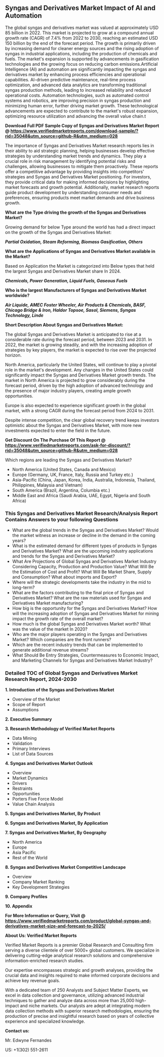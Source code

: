 <h2>Syngas and Derivatives Market Impact of AI and Automation</h2>The global syngas and derivatives market was valued at approximately USD 85 billion in 2022. This market is projected to grow at a compound annual growth rate (CAGR) of 7.4% from 2022 to 2030, reaching an estimated USD 150 billion by the end of the forecast period. The growth is primarily driven by increasing demand for cleaner energy sources and the rising adoption of syngas in industrial applications, including the production of chemicals and fuels. The market's expansion is supported by advancements in gasification technologies and the growing focus on reducing carbon emissions.Artificial Intelligence (AI) and automation are significantly impacting the syngas and derivatives market by enhancing process efficiencies and operational capabilities. AI-driven predictive maintenance, real-time process optimization, and advanced data analytics are transforming traditional syngas production methods, leading to increased reliability and reduced operational costs. Automation technologies, such as automated control systems and robotics, are improving precision in syngas production and minimizing human error, further driving market growth. These technological advancements are expected to contribute to the market's robust expansion, optimizing resource utilization and advancing the overall value chain.t</p><p id="" class=""><strong>Download Full PDF Sample Copy of Syngas and Derivatives Market Report @ <a href="https://www.verifiedmarketreports.com/download-sample/?rid=35048&utm_source=github-R&utm_medium=028" target="_blank">https://www.verifiedmarketreports.com/download-sample/?rid=35048&utm_source=github-R&utm_medium=028</a></strong></p><p>The importance of&nbsp;Syngas and Derivatives Market research reports lies in their ability to aid strategic planning, helping businesses develop effective strategies by understanding market trends and dynamics. They play a crucial role in risk management by identifying potential risks and challenges, allowing businesses to mitigate them proactively. These reports offer a competitive advantage by providing insights into competitors' strategies and Syngas and Derivatives Market positioning. For investors, they provide critical data for making informed decisions by highlighting market forecasts and growth potential. Additionally, market research reports guide product development by understanding consumer needs and preferences, ensuring products meet market demands and drive business growth.</p><p><strong>What are the&nbsp;Type driving the growth of the Syngas and Derivatives Market?</strong></p><p id="" class="">Growing demand for below Type around the world has had a direct impact on the growth of the Syngas and Derivatives Market:</p><em><strong>Partial Oxidation, Steam Reforming, Biomass Gasification, Others</strong></em></p><strong>What are the&nbsp;Applications&nbsp;of Syngas and Derivatives Market available in the Market?</strong></p><p id="" class="">Based on Application the Market is categorized into Below types that held the largest Syngas and Derivatives Market share In 2024.</p><em><strong>Chemicals, Power Generation, Liquid Fuels, Gaseous Fuels</strong></em></p><strong>Who is the largest Manufacturers of Syngas and Derivatives Market worldwide?</strong></p><p><em><strong>Air Liquide, AMEC Foster Wheeler, Air Products & Chemicals, BASF, Chicago Bridge & Iron, Haldor Topsoe, Sasol, Siemens, Syngas Technology, Linde</strong></em></p><p id="" class=""><strong>Short Description About Syngas and Derivatives Market:</strong></p><p>The global Syngas and Derivatives Market is anticipated to rise at a considerable rate during the forecast period, between 2023 and 2031. In 2022, the market is growing steadily, and with the increasing adoption of strategies by key players, the market is expected to rise over the projected horizon.</p><p>North America, particularly the United States, will continue to play a pivotal role in the market's development. Any changes in the United States could significantly impact the Syngas and Derivatives Market growth trends. The market in North America is projected to grow considerably during the forecast period, driven by the high adoption of advanced technology and the presence of major industry players, creating ample growth opportunities.</p><p>Europe is also expected to experience significant growth in the global market, with a strong CAGR during the forecast period from 2024 to 2031.</p><p>Despite intense competition, the clear global recovery trend keeps investors optimistic about the Syngas and Derivatives Market, with more new investments expected to enter the field in the future.</p><p id="" class=""><strong>Get Discount On The Purchase Of This Report @ <a href="https://www.verifiedmarketreports.com/ask-for-discount/?rid=35048&utm_source=github-R&utm_medium=028" target="_blank">https://www.verifiedmarketreports.com/ask-for-discount/?rid=35048&utm_source=github-R&utm_medium=028</a></strong></p>Which regions are leading the Syngas and Derivatives Market?</p><ul><li>North America (United States, Canada and Mexico)</li><li>Europe (Germany, UK, France, Italy, Russia and Turkey etc.)</li><li>Asia-Pacific (China, Japan, Korea, India, Australia, Indonesia, Thailand, Philippines, Malaysia and Vietnam)</li><li>South America (Brazil, Argentina, Columbia etc.)</li><li>Middle East and Africa (Saudi Arabia, UAE, Egypt, Nigeria and South Africa)</li></ul><h3 id="" class="">This Syngas and Derivatives Market Research/Analysis Report Contains Answers to your following Questions</h3><ul><li>What are the global trends in the Syngas and Derivatives Market? Would the market witness an increase or decline in the demand in the coming years?</li><li>What is the estimated demand for different types of products in Syngas and Derivatives Market? What are the upcoming industry applications and trends for the Syngas and Derivatives Market?</li><li>What Are Projections of Global Syngas and Derivatives Market Industry Considering Capacity, Production and Production Value? What Will Be the Estimation of Cost and Profit? What Will Be Market Share, Supply and Consumption? What about imports and Export?</li><li>Where will the strategic developments take the industry in the mid to long-term?</li><li>What are the factors contributing to the final price of Syngas and Derivatives Market? What are the raw materials used for Syngas and Derivatives Market manufacturing?</li><li>How big is the opportunity for the Syngas and Derivatives Market? How will the increasing adoption of Syngas and Derivatives Market for mining impact the growth rate of the overall market?</li><li>How much is the global Syngas and Derivatives Market worth? What was the value of the market In 2020?</li><li>Who are the major players operating in the Syngas and Derivatives Market? Which companies are the front runners?</li><li>Which are the recent industry trends that can be implemented to generate additional revenue streams?</li><li>What Should Be Entry Strategies, Countermeasures to Economic Impact, and Marketing Channels for Syngas and Derivatives Market Industry?</li></ul><h3 id="" class="">Detailed TOC of Global Syngas and Derivatives Market Research Report, 2024-2030</h3><p id="" class=""><strong>1. Introduction of the Syngas and Derivatives Market</strong></p><ul><li>Overview of the Market</li><li>Scope of Report</li><li>Assumptions</li></ul><p id="" class=""><strong>2. Executive Summary</strong></p><p id="" class=""><strong>3. Research Methodology of Verified Market Reports</strong></p><ul><li>Data Mining</li><li>Validation</li><li>Primary Interviews</li><li>List of Data Sources</li></ul><p id="" class=""><strong>4. Syngas and Derivatives Market Outlook</strong></p><ul><li>Overview</li><li>Market Dynamics</li><li>Drivers</li><li>Restraints</li><li>Opportunities</li><li>Porters Five Force Model</li><li>Value Chain Analysis</li></ul><p id="" class=""><strong>5. Syngas and Derivatives Market, By Product</strong></p><p id="" class=""><strong>6. Syngas and Derivatives Market, By Application</strong></p><p id="" class=""><strong>7. Syngas and Derivatives Market, By Geography</strong></p><ul><li>North America</li><li>Europe</li><li>Asia Pacific</li><li>Rest of the World</li></ul><p id="" class=""><strong>8. Syngas and Derivatives Market Competitive Landscape</strong></p><ul><li>Overview</li><li>Company Market Ranking</li><li>Key Development Strategies</li></ul><p id="" class=""><strong>9. Company Profiles</strong></p><p id="" class=""><strong>10. Appendix</strong></p><p id="" class=""><strong>For More Information or Query, Visit @ <a href="https://www.verifiedmarketreports.com/product/global-syngas-and-derivatives-market-size-and-forecast-to-2025/" target="_blank">https://www.verifiedmarketreports.com/product/global-syngas-and-derivatives-market-size-and-forecast-to-2025/</a></strong></p><p id="" class=""><strong>About Us: Verified Market Reports</strong></p><p id="" class="">Verified Market Reports is a premier Global Research and Consulting firm serving a diverse clientele of over 5000+ global customers. We specialize in delivering cutting-edge analytical research solutions and comprehensive information-enriched research studies.</p><p id="" class="">Our expertise encompasses strategic and growth analyses, providing the crucial data and insights required to make informed corporate decisions and achieve key revenue goals.</p><p id="" class="">With a dedicated team of 250 Analysts and Subject Matter Experts, we excel in data collection and governance, utilizing advanced industrial techniques to gather and analyze data across more than 25,000 high-impact and niche markets. Our analysts are adept at integrating modern data collection methods with superior research methodologies, ensuring the production of precise and insightful research based on years of collective experience and specialized knowledge.</p><p id="" class=""><strong>Contact us:</strong></p><p id="" class="">Mr. Edwyne Fernandes</p><p id="" class="">US: +1(302) 551-2611</p>